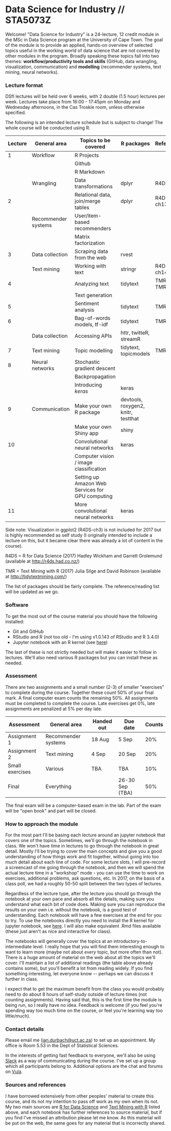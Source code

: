 # Data Science for Industry // STA5073Z

Welcome! "Data Science for Industry" is a 24-lecture, 12 credit module in the MSc in Data Science program at the University of Cape Town. The goal of the module is to provide an applied, hands-on overview of selected topics useful in the working world of data science that are not covered by other modules in the program. Broadly speaking these topics fall into two themes: **workflow/productivity tools and skills** (GitHub, data wrangling, visualization, communication) and **modelling** (recommender systems, text mining, neural networks).

### Lecture format

DSfI lectures will be held over 6 weeks, with 2 double  (1.5 hour) lectures per week. Lectures take place from 16:00 - 17:45pm on Monday and Wednesday afternoons, in the Cas Troskie room, unless otherwise specified.

The following is an intended lecture schedule but is subject to change! The whole course will be conducted using R.

|Lecture |  General area   |Topics to be covered | R packages | References
|--------|-----|-------------------------|----------|-------------------
|1       | Workflow     | R Projects            |   |
|        |              | Github                |   |
|        |              | R Markdown            |   |
|        | Wrangling    | Data transformations  | dplyr  | R4DS-ch5 
|2        |              | Relational data, join/merge tables | dplyr | R4DS-ch13
|        | Recommender systems | User/item-based recommenders |  |
|        |                     | Matrix factorization |  |
|3        | Data collection |  Scraping data from the web    | rvest  |
|      | Text mining  | Working with text     | stringr | R4DS-ch14 
|4        |  | Analyzing text | tidytext | TMR-ch1, TMR-ch7
|        | | Text generation |  | 
|5    |  | Sentiment analysis                 | tidytext | TMR-ch2
|6     | | Bag-of-words models, tf-idf     | tidytext |TMR-ch4
|    | Data collection | Accessing APIs  | httr, twitteR, streamR  |
|7     | Text mining | Topic modelling | tidytext, topicmodels | TMR-ch6
|8       | Neural networks | Stochastic gradient descent    |     |
|        |                 | Backpropagation                |     |
|        |                 | Introducing *keras*            | keras   |
|9       | Communication | Make your own R package | devtools, roxygen2, knitr, testthat  |
|        |                | Make your own Shiny app             | shiny
|10       |  | Convolutional neural networks | keras    |
|        |               | Computer vision / image classification |   |
|        |               | Setting up Amazon Web Services for GPU computing |   
|11      |  | More convolutional neural networks   | keras

Side note: Visualization in ggplot2 (R4DS-ch3) is not included for 2017 but is highly recommended as self study (I originally intended to include a lecture on this, but it became clear there was already a lot of content in the course).  

R4DS = R for Data Science (2017) Hadley Wickham and Garrett Grolemund (available at http://r4ds.had.co.nz/)

TMR = Text Mining with R (2017) Julia Silge and David Robinson (available at http://tidytextmining.com/)

The list of packages should be fairly complete. The reference/reading list will be updated as we go.

### Software

To get the most out of the course material you should have the following installed:

* Git and GitHub
* RStudio and R (not too old - I'm using v1.0.143 of RStudio and R 3.4.0)
* Jupyter notebook with an R kernel (see [here](https://github.com/IRkernel/IRkernel/blob/master/README.md))

The last of these is not strictly needed but will make it easier to follow in lectures. We'll also need various R packages but you can install these as needed.

### Assessment

There are two assignments and a small number (2-3) of smaller "exercises" to complete during the course. Together these count 50% of your final mark. A final computer exam counts the remaining 50%. All assignments must be completed to complete the course. Late exercises get 0%, late assignments are penalized at 5% per day late. 

|Assessment |  General area   |Handed out | Due date | Counts
|--------|-----|-----|-----|-----
|Assignment 1  | Recommender systems  |  18 Aug | 5 Sep | 20%
|Assignment 2  | Text mining  |  4 Sep | 20 Sep  | 20%
|Small exercises | Various | TBA | TBA | 10%
|Final | Everything | | 26-30 Sep (TBA) | 50%

The final exam will be a computer-based exam in the lab. Part of the exam will be "open book" and part will be closed.

### How to approach the module

For the most part I'll be basing each lecture around an jupyter notebook that covers one of the topics. Sometimes, we'll go through the notebook in class. We won't have time in lectures to go through the notebook in great detail. Mostly I'll be trying to cover the main concepts and give you a good understanding of how things work and fit together, without going into too much detail about each line of code. For some lecture slots, I will pre-record a screencast of me going through the notebook, and then we will spend the actual lecture time in a "workshop" mode - you can use the time to work on exercises, additional problems, ask questions, etc. In 2017, on the basis of a class poll, we had a roughly 50-50 split between the two types of lectures.

Regardless of the lecture type, after the lecture you should go through the notebook at your own pace and absorb all the details, making sure you understand what each bit of code does. Making sure you can reproduce the results on your own i.e. without the notebook, is a good test of understanding. Each notebook will have a few exercises at the end for you to try. To use the notebooks directly you need to install the R kernel for jupyter notebook, see [here](https://github.com/IRkernel/IRkernel/blob/master/README.md). I will also make equivalent .Rmd files available (these just aren't as nice and interactive for class).

The notebooks will generally cover the topics at an introductory-to-intermediate level. I really hope that you will find them interesting enough to want to learn more (maybe not about *every* topic, but more often than not). There is a huge amount of material on the web about all the topics we'll cover. I'll maintain a list of additional readings (the table above already contains some), but you'll benefit a lot from reading widely. If you find something interesting, let everyone know -- perhaps we can discuss it further in class.

I expect that to get the maximum benefit from the class you would probably need to do about 8 hours of self-study outside of lecture times (not counting assignments). Having said that, this is the first time the module is being run, so I really have no idea. Feedback is welcome (if you feel you're spending way too much time on the course, or feel you're learning way too little/much).

### Contact details

Please email me (ian.durbach@uct.ac.za) to set up an appointment. My office is Room 5.53 in the Dept of Statistical Sciences. 

In the interests of getting fast feedback to everyone, we'll also be using [Slack](https://www.slack.com) as a way of communicating during the course. I've set up a group which all participants belong to. Additional options are the chat and forums on [Vula](https://vula.uct.ac.za/portal).

### Sources and references

I have borrowed extensively from other peoples' material to create this course, and its not my intention to pass off work as my own when its not. My two main sources are [R for Data Science](http://r4ds.had.co.nz/) and [Text Mining with R](http://tidytextmining.com/) listed above, and each notebook has further references to source material, but if you find I've missed an attribution please let me know. As this material will be put on the web, the same goes for any material that is incorrectly shared.


